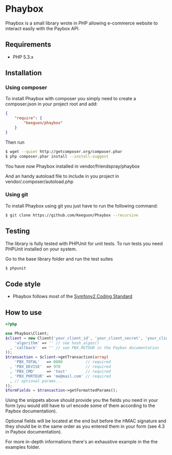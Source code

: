 # Phaybox

Phaybox is a small library wrote in PHP allowing e-commerce website to interact easily with the Paybox API.


## Requirements

* PHP 5.3.x


## Installation

### Using composer

To install Phaybox with composer you simply need to create a composer.json in your project root and add:

```json
{
    "require": {
        "keeguon/phaybox"
    }
}
```

Then run

```bash
$ wget --quiet http://getcomposer.org/composer.phar
$ php composer.phar install --install-suggest
```

You have now Phaybox installed in vendor/friendspray/phaybox

And an handy autoload file to include in you project in vendor/.composer/autoload.php

### Using git

To install Phaybox using git you just have to run the following command:

```bash
$ git clone https://github.com/Keeguon/Phaybox --recursive
```


## Testing

The library is fully tested with PHPUnit for unit tests. To run tests you need PHPUnit installed on your system.

Go to the base library folder and run the test suites

```bash
$ phpunit
```


## Code style

* Phaybox follows most of the [Symfony2 Coding Standard](https://github.com/opensky/Symfony2-coding-standard)


## How to use

```php
<?php

use Phaybox\Client;
$client = new Client('your_client_id', 'your_client_secret', 'your_client_rang', 'your_client_site', array(
    'algorithm' => '' // see hash_algos()
  , 'callback'  => '' // see PBX_RETOUR in the Paybox documentation
));
$transaction = $client->getTransaction(array(
    'PBX_TOTAL'   => 0000          // required
  , 'PBX_DEVISE'  => 978           // required
  , 'PBX_CMD'     => 'test'        // required
  , 'PBX_PORTEUR' => 'me@mail.com' // required
  , // optional params...
));
$formFields = $transaction->getFormattedParams();
```

Using the snippets above should provide you the fields you need in your form (you would still have to url encode some of them according to the Paybox documentation).

Optional fields will be located at the end but before the HMAC signature and they should be in the same order as you entered them in your form (see 4.3 in Paybox documentation).

For more in-depth informations there's an exhaustive example in the the examples folder.

